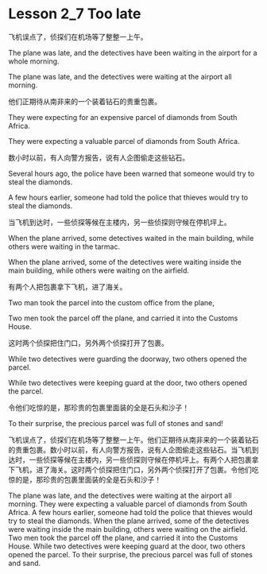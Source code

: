 # Lesson 2_7 Too late

飞机误点了，侦探们在机场等了整整一上午。

The plane was late, and the detectives have been waiting in the airport for a whole morning. 

The plane was late, and the detectives were waiting at the airport all morning.

他们正期待从南非来的一个装着钻石的贵重包裹。

They were expecting for an expensive parcel of diamonds from South Africa.

They were expecting a valuable parcel of diamonds from South Africa.

数小时以前，有人向警方报告，说有人企图偷走这些钻石。

Several hours ago, the police have been warned that someone would try to steal the diamonds.

A few hours earlier, someone had told the police that thieves would try to steal the diamonds.



当飞机到达时，一些侦探等候在主楼内，另一些侦探则守候在停机坪上。

When the plane arrived, some detectives waited in the main building, while others were waiting in the tarmac.

When the plane arrived, some of the detectives were waiting inside the main building, while others were waiting on the airfield.



有两个人把包裹拿下飞机，进了海关。

Two man took the parcel into the custom office from the plane, 

Two men took the parcel off the plane, and carried it into the Customs House.



这时两个侦探把住门口，另外两个侦探打开了包裹。

While two detectives were guarding the doorway, two others opened the parcel.

While two detectives were keeping guard at the door, two others opened the parcel.



令他们吃惊的是，那珍贵的包裹里面装的全是石头和沙子！

To their surprise, the precious parcel was full of stones and sand!



飞机误点了，侦探们在机场等了整整一上午。他们正期待从南非来的一个装着钻石的贵重包裹。数小时以前，有人向警方报告，说有人企图偷走这些钻石。当飞机到达时，一些侦探等候在主楼内，另一些侦探则守候在停机坪上。有两个人把包裹拿下飞机，进了海关。这时两个侦探把住门口，另外两个侦探打开了包裹。令他们吃惊的是，那珍贵的包裹里面装的全是石头和沙子！





The plane was late, and the detectives were waiting at the airport all morning. They were expecting a valuable parcel of diamonds from South Africa. A few hours earlier, someone had told the police that thieves would try to steal the diamonds. When the plane arrived, some of the detectives were waiting inside the main building, others were waiting on the airfield. Two men took the parcel off the plane, and carried it into the Customs House. While two detectives were keeping guard at the door, two others opened the parcel. To their surprise, the precious parcel was full of stones and sand.